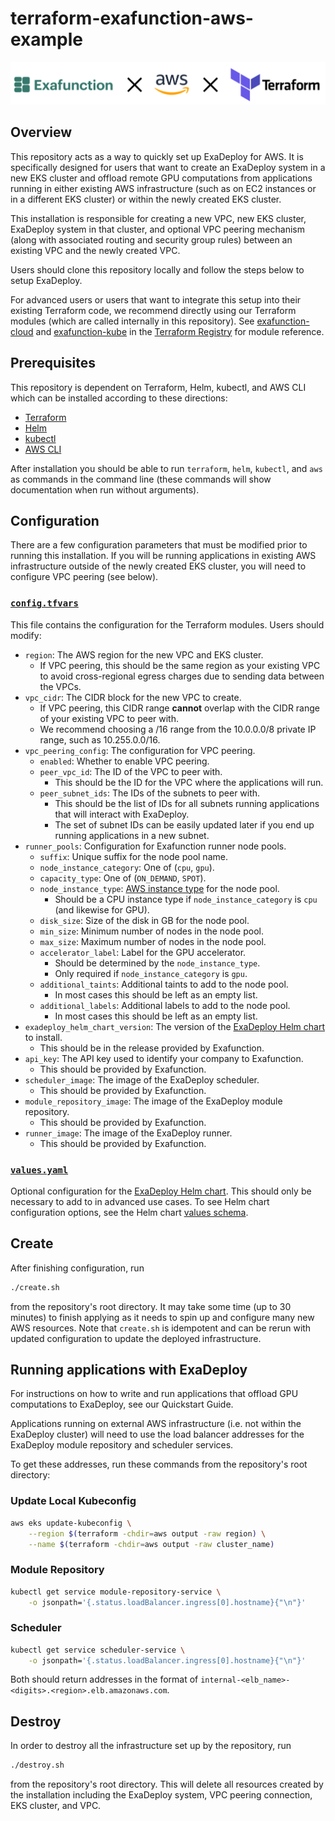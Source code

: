 # terraform-exafunction-aws-example

![Banner](images/banner.png)

## Overview
This repository acts as a way to quickly set up ExaDeploy for AWS. It is specifically designed for users that want to create an ExaDeploy system in a new EKS cluster and offload remote GPU computations from applications running in either existing AWS infrastructure (such as on EC2 instances or in a different EKS cluster) or within the newly created EKS cluster.

This installation is responsible for creating a new VPC, new EKS cluster, ExaDeploy system in that cluster, and optional VPC peering mechanism (along with associated routing and security group rules) between an existing VPC and the newly created VPC.

Users should clone this repository locally and follow the steps below to setup ExaDeploy.

For advanced users or users that want to integrate this setup into their existing Terraform code, we recommend directly using our Terraform modules (which are called internally in this repository). See [exafunction-cloud](https://registry.terraform.io/modules/Exafunction/exafunction-cloud/aws) and [exafunction-kube](https://registry.terraform.io/modules/Exafunction/exafunction-kube/aws) in the [Terraform Registry](https://registry.terraform.io/) for module reference.

## Prerequisites
This repository is dependent on Terraform, Helm, kubectl, and AWS CLI which can be installed according to these directions:
* [Terraform](https://www.terraform.io/downloads)
* [Helm](https://helm.sh/docs/intro/install/)
* [kubectl](https://kubernetes.io/docs/tasks/tools/install-kubectl/)
* [AWS CLI](https://docs.aws.amazon.com/cli/latest/userguide/getting-started-install.html)

After installation you should be able to run `terraform`, `helm`, `kubectl`, and `aws` as commands in the command line (these commands will show documentation when run without arguments).

## Configuration
There are a few configuration parameters that must be modified prior to running this installation. If you will be running applications in existing AWS infrastructure outside of the newly created EKS cluster, you will need to configure VPC peering (see below).

### [`config.tfvars`](/config.tfvars)
This file contains the configuration for the Terraform modules. Users should modify:
* `region`: The AWS region for the new VPC and EKS cluster.
    * If VPC peering, this should be the same region as your existing VPC to avoid cross-regional egress charges due to sending data between the VPCs.
* `vpc_cidr`: The CIDR block for the new VPC to create.
    * If VPC peering, this CIDR range **cannot** overlap with the CIDR range of your existing VPC to peer with.
    * We recommend choosing a /16 range from the 10.0.0.0/8 private IP range, such as 10.255.0.0/16.
* `vpc_peering_config`: The configuration for VPC peering.
    * `enabled`: Whether to enable VPC peering.
    * `peer_vpc_id`: The ID of the VPC to peer with.
        * This should be the ID for the VPC where the applications will run.
    * `peer_subnet_ids`: The IDs of the subnets to peer with.
        * This should be the list of IDs for all subnets running applications that will interact with ExaDeploy.
        * The set of subnet IDs can be easily updated later if you end up running applications in a new subnet.
* `runner_pools`: Configuration for Exafunction runner node pools.
    * `suffix`: Unique suffix for the node pool name.
    * `node_instance_category`: One of (`cpu`, `gpu`).
    * `capacity_type`: One of (`ON_DEMAND`, `SPOT`).
    * `node_instance_type`: [AWS instance type](https://aws.amazon.com/ec2/instance-types/) for the node pool.
        * Should be a CPU instance type if `node_instance_category` is `cpu` (and likewise for GPU).
    * `disk_size`: Size of the disk in GB for the node pool.
    * `min_size`: Minimum number of nodes in the node pool.
    * `max_size`: Maximum number of nodes in the node pool.
    * `accelerator_label`: Label for the GPU accelerator.
        * Should be determined by the `node_instance_type`.
        * Only required if `node_instance_category` is `gpu`.
    * `additional_taints`: Additional taints to add to the node pool.
        * In most cases this should be left as an empty list.
    * `additional_labels`: Additional labels to add to the node pool.
        * In most cases this should be left as an empty list.
* `exadeploy_helm_chart_version`: The version of the [ExaDeploy Helm chart](https://github.com/Exafunction/helm-charts/tree/main/charts/exadeploy) to install.
    * This should be in the release provided by Exafunction.
* `api_key`: The API key used to identify your company to Exafunction.
    * This should be provided by Exafunction.
* `scheduler_image`: The image of the ExaDeploy scheduler.
    * This should be provided by Exafunction.
* `module_repository_image`: The image of the ExaDeploy module repository.
    * This should be provided by Exafunction.
* `runner_image`: The image of the ExaDeploy runner.
    * This should be provided by Exafunction.

### [`values.yaml`](/values.yaml)
Optional configuration for the [ExaDeploy Helm chart](https://github.com/Exafunction/helm-charts/tree/main/charts/exadeploy). This should only be necessary to add to in advanced use cases. To see Helm chart configuration options, see the Helm chart [values schema](https://github.com/Exafunction/helm-charts/tree/main/charts/exadeploy#values).

## Create
After finishing configuration, run
```bash
./create.sh
```
from the repository's root directory. It may take some time (up to 30 minutes) to finish applying as it needs to spin up and configure many new AWS resources. Note that `create.sh` is idempotent and can be rerun with updated configuration to update the deployed infrastructure.

## Running applications with ExaDeploy
For instructions on how to write and run applications that offload GPU computations to ExaDeploy, see our Quickstart Guide.

Applications running on external AWS infrastructure (i.e. not within the ExaDeploy cluster) will need to use the load balancer addresses for the ExaDeploy module repository and scheduler services.

To get these addresses, run these commands from the repository's root directory:

### Update Local Kubeconfig
```bash
aws eks update-kubeconfig \
    --region $(terraform -chdir=aws output -raw region) \
    --name $(terraform -chdir=aws output -raw cluster_name)
```

### Module Repository
```bash
kubectl get service module-repository-service \
    -o jsonpath='{.status.loadBalancer.ingress[0].hostname}{"\n"}'
```

### Scheduler
```bash
kubectl get service scheduler-service \
    -o jsonpath='{.status.loadBalancer.ingress[0].hostname}{"\n"}'
```

Both should return addresses in the format of `internal-<elb_name>-<digits>.<region>.elb.amazonaws.com`.

## Destroy
In order to destroy all the infrastructure set up by the repository, run
```bash
./destroy.sh
```
from the repository's root directory. This will delete all resources created by the installation including the ExaDeploy system, VPC peering connection, EKS cluster, and VPC.
